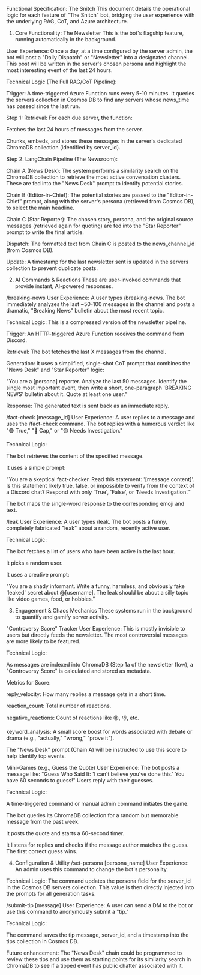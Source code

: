 Functional Specification: The Snitch
This document details the operational logic for each feature of "The Snitch" bot, bridging the user experience with the underlying RAG, CoT, and Azure architecture.

1. Core Functionality: The Newsletter
This is the bot's flagship feature, running automatically in the background.

User Experience: Once a day, at a time configured by the server admin, the bot will post a "Daily Dispatch" or "Newsletter" into a designated channel. This post will be written in the server's chosen persona and highlight the most interesting event of the last 24 hours.

Technical Logic (The Full RAG/CoT Pipeline):

Trigger: A time-triggered Azure Function runs every 5-10 minutes. It queries the servers collection in Cosmos DB to find any servers whose news_time has passed since the last run.

Step 1: Retrieval: For each due server, the function:

Fetches the last 24 hours of messages from the server.

Chunks, embeds, and stores these messages in the server's dedicated ChromaDB collection (identified by server_id).

Step 2: LangChain Pipeline (The Newsroom):

Chain A (News Desk): The system performs a similarity search on the ChromaDB collection to retrieve the most active conversation clusters. These are fed into the "News Desk" prompt to identify potential stories.

Chain B (Editor-in-Chief): The potential stories are passed to the "Editor-in-Chief" prompt, along with the server's persona (retrieved from Cosmos DB), to select the main headline.

Chain C (Star Reporter): The chosen story, persona, and the original source messages (retrieved again for quoting) are fed into the "Star Reporter" prompt to write the final article.

Dispatch: The formatted text from Chain C is posted to the news_channel_id (from Cosmos DB).

Update: A timestamp for the last newsletter sent is updated in the servers collection to prevent duplicate posts.

2. AI Commands & Reactions
These are user-invoked commands that provide instant, AI-powered responses.

/breaking-news
User Experience: A user types /breaking-news. The bot immediately analyzes the last ~50-100 messages in the channel and posts a dramatic, "Breaking News" bulletin about the most recent topic.

Technical Logic: This is a compressed version of the newsletter pipeline.

Trigger: An HTTP-triggered Azure Function receives the command from Discord.

Retrieval: The bot fetches the last X messages from the channel.

Generation: It uses a simplified, single-shot CoT prompt that combines the "News Desk" and "Star Reporter" logic:

"You are a [persona] reporter. Analyze the last 50 messages. Identify the single most important event, then write a short, one-paragraph 'BREAKING NEWS' bulletin about it. Quote at least one user."

Response: The generated text is sent back as an immediate reply.

/fact-check [message_id]
User Experience: A user replies to a message and uses the /fact-check command. The bot replies with a humorous verdict like "🟢 True," "🔴 Cap," or "🟡 Needs Investigation."

Technical Logic:

The bot retrieves the content of the specified message.

It uses a simple prompt:

"You are a skeptical fact-checker. Read this statement: '[message content]'. Is this statement likely true, false, or impossible to verify from the context of a Discord chat? Respond with only 'True', 'False', or 'Needs Investigation'."

The bot maps the single-word response to the corresponding emoji and text.

/leak
User Experience: A user types /leak. The bot posts a funny, completely fabricated "leak" about a random, recently active user.

Technical Logic:

The bot fetches a list of users who have been active in the last hour.

It picks a random user.

It uses a creative prompt:

"You are a shady informant. Write a funny, harmless, and obviously fake 'leaked' secret about @[username]. The leak should be about a silly topic like video games, food, or hobbies."

3. Engagement & Chaos Mechanics
These systems run in the background to quantify and gamify server activity.

"Controversy Score" Tracker
User Experience: This is mostly invisible to users but directly feeds the newsletter. The most controversial messages are more likely to be featured.

Technical Logic:

As messages are indexed into ChromaDB (Step 1a of the newsletter flow), a "Controversy Score" is calculated and stored as metadata.

Metrics for Score:

reply_velocity: How many replies a message gets in a short time.

reaction_count: Total number of reactions.

negative_reactions: Count of reactions like 😠, 👎, etc.

keyword_analysis: A small score boost for words associated with debate or drama (e.g., "actually," "wrong," "prove it").

The "News Desk" prompt (Chain A) will be instructed to use this score to help identify top events.

Mini-Games (e.g., Guess the Quote)
User Experience: The bot posts a message like: "Guess Who Said It: 'I can't believe you've done this.' You have 60 seconds to guess!" Users reply with their guesses.

Technical Logic:

A time-triggered command or manual admin command initiates the game.

The bot queries its ChromaDB collection for a random but memorable message from the past week.

It posts the quote and starts a 60-second timer.

It listens for replies and checks if the message author matches the guess. The first correct guess wins.

4. Configuration & Utility
/set-persona [persona_name]
User Experience: An admin uses this command to change the bot's personality.

Technical Logic: The command updates the persona field for the server_id in the Cosmos DB servers collection. This value is then directly injected into the prompts for all generation tasks.

/submit-tip [message]
User Experience: A user can send a DM to the bot or use this command to anonymously submit a "tip."

Technical Logic:

The command saves the tip message, server_id, and a timestamp into the tips collection in Cosmos DB.

Future enhancement: The "News Desk" chain could be programmed to review these tips and use them as starting points for its similarity search in ChromaDB to see if a tipped event has public chatter associated with it.
